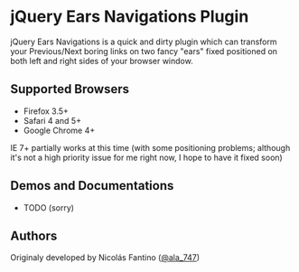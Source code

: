 # jQuery Ears Navigations Plugin

jQuery Ears Navigations is a quick and dirty plugin which can transform your Previous/Next boring links on two fancy "ears" fixed positioned on both left and right sides of your browser window.

## Supported Browsers

- Firefox 3.5+
- Safari 4 and 5+
- Google Chrome 4+

IE 7+ partially works at this time (with some positioning problems; although it's not a high priority issue for me right now, I hope to have it fixed soon)

## Demos and Documentations

- TODO (sorry)

## Authors

Originaly developed by Nicolás Fantino ([@ala_747](http://twitter.com/#!/ala_747/))